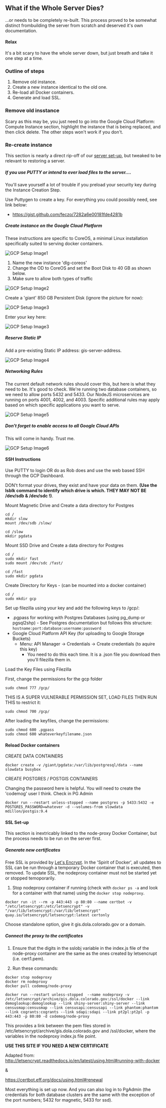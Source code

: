 ## What if the Whole Server Dies?

...or needs to be completely re-built.  This process proved to be somewhat distinct frombuilding the server from scratch
and deserved it's own documentation.

#### Relax

It's a bit scary to have the whole server down, but just breath and take it one step at a time.

### Outline of steps

1. Remove old instance.
2. Create a new instance identical to the old one.
3. Re-load all Docker containers.  
4. Generate and load SSL.

### Remove old insstance

Scary as this may be, you just need to go into the Google Cloud Platform: Compute Instance section,
highlight the instance that is being replaced, and then click delete.  The other steps won't work if you don't.

### Re-create instance

This section is nearly a direct rip-off of our [server set-up](https://github.com/ColoradoDemography/Server-and-Website-Documentation/blob/master/doc/server-setup.md),
but tweaked to be relevant to restoring a server.

##### If you use PUTTY or intend to ever load files to the server....

You'll save yourself a lot of trouble if you preload your security key during the Instance Creation Step.

Use Puttygen to create a key.  For everything you could possibly need, see link below:
 - https://gist.github.com/feczo/7282a6e00181fde4281b

##### Create instance on the Google Cloud Platform
These instructions are specific to CoreOS, a minimal Linux installation specifically suited to serving docker containers.

![GCP Setup Image1](/img/restore-2.png)

1. Name the new instance 'dlg-coreos'
2. Change the OD to CoreOS and set the Boot Disk to 40 GB as shown below.
3. Make sure to allow both types of traffic

![GCP Setup Image2](/img/restore-3.png)

Create a 'giant' 850 GB Persistent Disk (ignore the picture for now):

![GCP Setup Image3](/img/setup2a.jpg)

Enter your key here:

![GCP Setup Image3](/img/setup3.jpg)

##### Reserve Static IP
Add a pre-existing Static IP address: gis-server-address.

![GCP Setup Image4](/img/setup4.jpg)

##### Networking Rules
The current default network rules should cover this, but here is what they need to be.  It's good to check. We're running two database containers, so we need to allow ports 5432 and 5433.  Our NodeJS microservices are running on ports 4001, 4002, and 4003.  Specific additional rules may apply based on which specific applications you want to serve.  

![GCP Setup Image5](/img/setup5.jpg)

##### Don't forget to enable access to all Google Cloud APIs
This will come in handy.  Trust me.

![GCP Setup Image6](/img/setup6.jpg)

#### SSH Instructions
Use PUTTY to login OR do as Rob does and use the web based SSH through the GCP Dashboard.

DON't format your drives, they exist and have your data on them. **(Use the lsblk command to identify which drive is which. THEY MAY NOT BE /dev/sdb & /dev/sdc !)**.

Mount Magnetic Drive and Create a data directory for Postgres
```
cd /
mkdir slow
mount /dev/sdb /slow/

cd /slow
mkdir pgdata
```

Mount SSD Drive and Create a data directory for Postgres
```
cd /
sudo mkdir fast
sudo mount /dev/sdc /fast/

cd /fast
sudo mkdir pgdata
```

Create Directory for Keys - (can be mounted into a docker container)
```
cd /
sudo mkdir gcp
```


Set up filezilla using your key and add the following keys to /gcp/:
- .pgpass for working with Postgres Databases (using pg_dump or pgsql2shp) - See Postgres documentation but follows this structure: ```hostname:port:database:username:password```
- Google Cloud Platform API Key (for uploading to Google Storage Buckets)
   - Menu: API Manager -> Credentials -> Create credentials (to aquire this key)
     - You need to do this each time. It is a .json file you download then you'll filezilla them in.

Load the Key Files using Filezilla

First, change the permissions for the gcp folder
```
sudo chmod 777 /gcp/
```
THIS IS A SUPER VULNERABLE PERMISSION SET, LOAD FILES THEN RUN THIS to restrict it:

```
sudo chmod 700 /gcp/
```

After loading the keyfiles, change the permissions:
```
sudo chmod 600 .pgpass
sudo chmod 600 whateverkeyfilename.json
```

#### Reload Docker containers


CREATE DATA CONTAINERS
```
docker create -v /giant/pgdata:/var/lib/postgresql/data --name slowdata busybox
```

CREATE POSTGRES / POSTGIS CONTAINERS

Changing the password here is helpful.  You will need to create the 'codemog' user I think.  Check in PG Admin
```
docker run --restart unless-stopped --name postgres -p 5433:5432 -e POSTGRES_PASSWORD=whatever -d --volumes-from slowdata mdillon/postgis:9.4
```


#### SSL Set-up

This section is inextricably linked to the node-proxy Docker Container, but the process needs to be run on the server first.



##### Generate new certificates

Free SSL is provided by [Let's Encrypt](https://letsencrypt.org/).  In the 'Spirit of Docker', all updates to SSL can be run through a temporary Docker container that is executed, then removed.  To update SSL, the nodeproxy container must not be started yet or stopped temoporarily.

1) Stop nodeproxy container if running (check with ```docker ps -a``` and look for a container with that name) using the ```docker stop nodeproxy```.

```
docker run -it --rm -p 443:443 -p 80:80 --name certbot -v "/etc/letsencrypt:/etc/letsencrypt" -v "/var/lib/letsencrypt:/var/lib/letsencrypt" quay.io/letsencrypt/letsencrypt:latest certonly

```
Choose standalone option, give it gis.dola.colorado.gov or a domain.
##### Connect the proxy to the certificates

1) Ensure that the digits in the sslobj variable in the index.js file of the node-proxy container are the same as the ones created by letsencrupt (i.e. cert1.pem).


2) Run these commands:

```
docker stop nodeproxy
docker rm nodeproxy
docker pull codemog/node-proxy 

docker run --restart unless-stopped  --name nodeproxy -v /etc/letsencrypt/archive/gis.dola.colorado.gov:/ssl/docker --link demoglookup:demoglookup --link shiny-server:shiny-server --link censusmap:censusmap --link censusapi:censusapi --link phantom:phantom --link cogrants:cogrants --link sdapi:sdapi --link pt2pl:pt2pl -p 443:443 -p 80:80 -d codemog/node-proxy

```
This provides a link between the pem files stored in /etc/letsencrypt/archive/gis.dola.colorado.gov and /ssl/docker, where the variables in the nodeproxy index.js file point.

__USE THIS SITE IF YOU NEED A NEW CERTIFICATE__

Adapted from: http://letsencrypt.readthedocs.io/en/latest/using.html#running-with-docker

&

https://certbot.eff.org/docs/using.html#renewal

Most everything is set up now.  And you can also log in to PgAdmin (the credentials for both database clusters are the same with the exception of the port numbers; 5432 for magnetic, 5433 for ssd).
